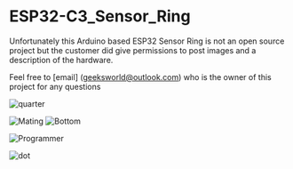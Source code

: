 # ESP32-C3_Sensor_Ring
Unfortunately this Arduino based ESP32 Sensor Ring is not an open source project but the customer did give permissions to post images and a description of the hardware.<br/>

Feel free to [email] (geeksworld@outlook.com) who is the owner of this project for any questions<br/>


![quarter](https://user-images.githubusercontent.com/4991664/221663001-2fac96d7-cdd7-43dd-9432-7542733127a2.jpg)

![Mating](https://user-images.githubusercontent.com/4991664/221663021-3e8f836b-b37d-4b94-914c-9686603476a2.jpg)
![Bottom](https://user-images.githubusercontent.com/4991664/221663032-07955743-a661-429a-a21b-8a8a61051a17.jpg)

![Programmer](https://user-images.githubusercontent.com/4991664/221663053-eb7a3136-90b4-415f-bce0-dc80683c4a84.jpg)<br/>



![dot](https://user-images.githubusercontent.com/4991664/221876978-88d35399-169c-4034-bf3f-c9f020cdc073.jpg)













